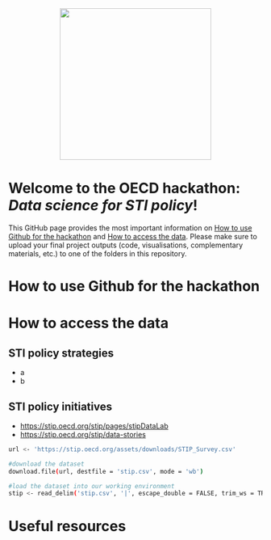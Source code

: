 <div id="header" align="center">
  <img src="https://upload.wikimedia.org/wikipedia/commons/thumb/a/a2/OECD_logo.svg/1280px-OECD_logo.svg.png" width="300"/>
</div>

# Welcome to the OECD hackathon: _Data science for STI policy_!

This GitHub page provides the most important information on [How to use Github for the hackathon](#How-to-use-Github-for-the-hackathon) and [How to access the data](#How-to-access-the-data). Please make sure to upload your final project outputs (code, visualisations, complementary materials, etc.) to one of the folders in this repository.

# How to use Github for the hackathon

# How to access the data

## STI policy strategies

- a
- b

## STI policy initiatives

- https://stip.oecd.org/stip/pages/stipDataLab
- https://stip.oecd.org/stip/data-stories

```bash
url <- 'https://stip.oecd.org/assets/downloads/STIP_Survey.csv'

#download the dataset
download.file(url, destfile = 'stip.csv', mode = 'wb')

#load the dataset into our working environment
stip <- read_delim('stip.csv', '|', escape_double = FALSE, trim_ws = TRUE)
```

# Useful resources
